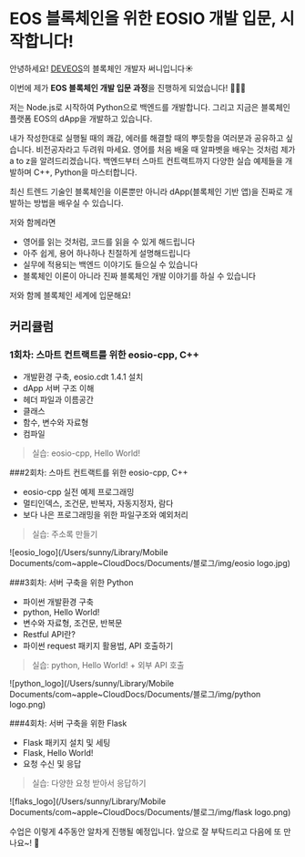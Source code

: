 # EOS 블록체인을 위한 EOSIO 개발 입문, 시작합니다!

안녕하세요! [DEVEOS](https://deveos.org/)의 블록체인 개발자 써니입니다☀️

이번에 제가 **EOS 블록체인 개발 입문 과정**을 진행하게 되었습니다! 👏👏👏



저는 Node.js로 시작하여 Python으로 백엔드를 개발합니다. 그리고 지금은 블록체인 플랫폼 EOS의 dApp을 개발하고 있습니다.

내가 작성한대로 실행될 때의 쾌감, 에러를 해결할 때의 뿌듯함을 여러분과 공유하고 싶습니다. 비전공자라고 두려워 마세요. 영어를 처음 배울 때 알파벳을 배우는 것처럼 제가 a to z을 알려드리겠습니다. 백엔드부터 스마트 컨트랙트까지 다양한 실습 예제들을 개발하며 C++, Python을 마스터합니다.

최신 트렌드 기술인 블록체인을 이론뿐만 아니라 dApp(블록체인 기반 앱)을 진짜로 개발하는 방법을 배우실 수 있습니다. 



저와 함께라면 

- 영어를 읽는 것처럼, 코드를 읽을 수 있게 해드립니다
- 아주 쉽게, 용어 하나하나 친절하게 설명해드립니다
- 실무에 적용되는 백엔드 이야기도 들으실 수 있습니다
- 블록체인 이론이 아니라 진짜 블록체인 개발 이야기를 하실 수 있습니다

저와 함께 블록체인 세계에 입문해요!







## 커리큘럼



### 1회차: 스마트 컨트랙트를 위한 eosio-cpp, C++

- 개발환경 구축, eosio.cdt 1.4.1 설치
- dApp 서버 구조 이해
- 헤더 파일과 이름공간
- 클래스
- 함수, 변수와 자료형
- 컴파일

> 실습: eosio-cpp, Hello World! 





###2회차: 스마트 컨트랙트를 위한 eosio-cpp, C++

- eosio-cpp 실전 예제 프로그래밍
- 멀티인덱스, 조건문, 반복자, 자동지정자, 람다
- 보다 나은 프로그래밍을 위한 파일구조와 예외처리

> 실습: 주소록 만들기

![eosio_logo](/Users/sunny/Library/Mobile Documents/com~apple~CloudDocs/Documents/블로그/img/eosio logo.jpg)





###3회차: 서버 구축을 위한 Python

- 파이썬 개발환경 구축
- python, Hello World!
- 변수와 자료형, 조건문, 반복문
- Restful API란?
- 파이썬 request 패키지 활용법, API 호출하기

> 실습: python, Hello World! + 외부 API 호출

![python_logo](/Users/sunny/Library/Mobile Documents/com~apple~CloudDocs/Documents/블로그/img/python logo.png)





###4회차: 서버 구축을 위한 Flask

- Flask 패키지 설치 및 세팅
- Flask, Hello World!
- 요청 수신 및 응답

> 실습: 다양한 요청 받아서 응답하기

![flaks_logo](/Users/sunny/Library/Mobile Documents/com~apple~CloudDocs/Documents/블로그/img/flask logo.png)







수업은 이렇게 4주동안 알차게 진행될 예정입니다. 앞으로 잘 부탁드리고 다음에 또 만나요~! 👋

